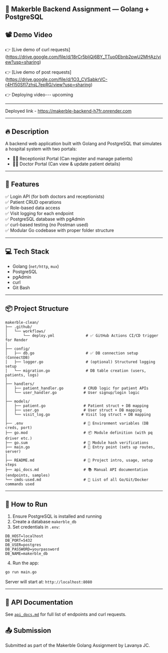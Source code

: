 ## 🏥 Makerble Backend Assignment — Golang + PostgreSQL



## 📽️ Demo Video 

👉 [Live demo of curl requests] (https://drive.google.com/file/d/18rCr5bljQj6BY_TTuo0Ebnb2pwU2MHAz/view?usp=sharing)

👉 [Live demo of post requests] (https://drive.google.com/file/d/1O3_CVSabkrVC-r4H150SfI7zhsL7epRG/view?usp=sharing)

👉  Deploying video--- upcoming


---


Deployed link - https://makerble-backend-h7fr.onrender.com

---

## 🔥 Description

A backend web application built with Golang and PostgreSQL that simulates a hospital system with two portals:
- 👩‍💼 Receptionist Portal (Can register and manage patients)
- 🧑‍⚕️ Doctor Portal (Can view & update patient details)

---

## 🚀 Features

✅ Login API (for both doctors and receptionists)  
✅ Patient CRUD operations  
✅ Role-based data access  
✅ Visit logging for each endpoint  
✅ PostgreSQL database with pgAdmin  
✅ curl-based testing (no Postman used)  
✅ Modular Go codebase with proper folder structure

---

## 💻 Tech Stack

- Golang (`net/http`, `mux`)
- PostgreSQL
- pgAdmin
- curl
- Git Bash

---

## 📦 Project Structure
```
makerble-clean/
├── .github/
│   └── workflows/
│       └── deploy.yml              # ✅ GitHub Actions CI/CD trigger for Render
│
├── config/
│   ├── db.go                       # ✅ DB connection setup (ConnectDB)
│   ├── logger.go                   # (optional) Structured logging setup
│   └── migration.go                # DB table creation (users, patients, logs)
│
├── handlers/
│   ├── patient_handler.go         # CRUD logic for patient APIs
│   └── user_handler.go            # User signup/login logic
│
├── models/
│   ├── patient.go                 # Patient struct + DB mapping
│   ├── user.go                    # User struct + DB mapping
│   └── visit_log.go              # Visit log struct + DB mapping
│
├── .env                           # 🔐 Environment variables (DB creds, port)
├── go.mod                         # 📦 Module definition (with pq driver etc.)
├── go.sum                         # 🔐 Module hash verifications
├── main.go                        # 🚀 Entry point (sets up routes, server)
│
├── README.md                      # 📘 Project intro, usage, setup steps
├── api_docs.md                    # 📚 Manual API documentation (endpoints, samples)
└── cmds-used.md                   # 📜 List of all Go/Git/Docker commands used
```

---

## 🧪 How to Run

1. Ensure PostgreSQL is installed and running
2. Create a database `makerble_db`
3. Set credentials in `.env`:

```
DB_HOST=localhost  
DB_PORT=5432  
DB_USER=postgres  
DB_PASSWORD=yourpassword  
DB_NAME=makerble_db  
```

4. Run the app:

```bash
go run main.go
```

Server will start at: `http://localhost:8080`

---

## 📘 API Documentation

See [`api_docs.md`](./api_docs.md) for full list of endpoints and curl requests.



## 📤 Submission

Submitted as part of the Makerble Golang Assignment by Lavanya JC.


